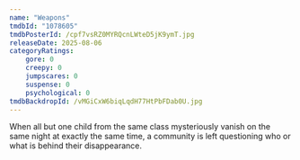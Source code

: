 ```yaml
---
name: "Weapons"
tmdbId: "1078605"
tmdbPosterId: /cpf7vsRZ0MYRQcnLWteD5jK9ymT.jpg
releaseDate: 2025-08-06
categoryRatings:
    gore: 0
    creepy: 0
    jumpscares: 0
    suspense: 0
    psychological: 0
tmdbBackdropId: /vMGiCxW6biqLqdH77HtPbFDab0U.jpg
---
```

When all but one child from the same class mysteriously vanish on the same night at exactly the same time, a community is left questioning who or what is behind their disappearance.

